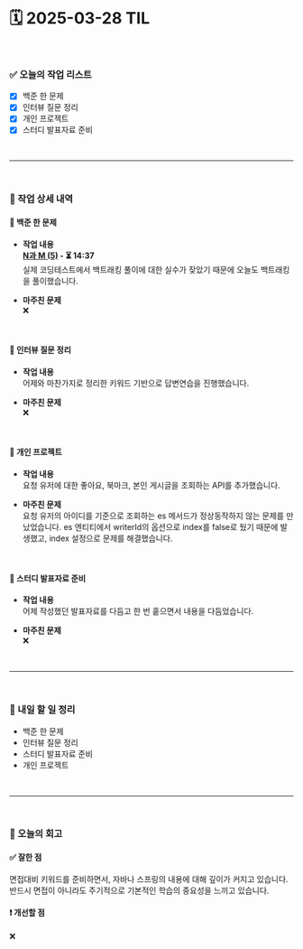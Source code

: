 # 🗓️ 2025-03-28 TIL

<br>

### ✅ 오늘의 작업 리스트  
- [x] 백준 한 문제
- [x] 인터뷰 질문 정리
- [x] 개인 프로젝트
- [x] 스터디 발표자료 준비

<br>

---

<br>

### 📌 작업 상세 내역  

#### 🔹 백준 한 문제
- **작업 내용**<br>
**[N과 M (5)](https://www.acmicpc.net/problem/15654) - ⏳ 14:37**<br>
실제 코딩테스트에서 백트래킹 풀이에 대한 실수가 잦았기 때문에 오늘도 백트래킹을 풀이했습니다.

- **마주친 문제**<br>
❌

<br>

#### 🔹 인터뷰 질문 정리
- **작업 내용**<br>
어제와 마찬가지로 정리한 키워드 기반으로 답변연습을 진행했습니다.

- **마주친 문제**<br>
❌

<br>

#### 🔹 개인 프로젝트
- **작업 내용**<br>
요청 유저에 대한 좋아요, 북마크, 본인 게시글을 조회하는 API를 추가했습니다.

- **마주친 문제**<br>
요청 유저의 아이디를 기준으로 조회하는 es 메서드가 정상동작하지 않는 문제를 만났었습니다. es 엔티티에서 writerId의 옵션으로 index를 false로 뒀기 때문에 발생했고, index 설정으로 문제를 해결했습니다.

<br>

#### 🔹 스터디 발표자료 준비
- **작업 내용**<br>
어제 작성했던 발표자료를 다듬고 한 번 훝으면서 내용을 다듬었습니다.

- **마주친 문제**<br>
❌

<br>

---

<br>

### 🚀 내일 할 일 정리  

- 백준 한 문제
- 인터뷰 질문 정리
- 스터디 발표자료 준비
- 개인 프로젝트

<br>

---

<br>

### 🧐 오늘의 회고  

#### ✅ 잘한 점
면접대비 키워드를 준비하면서, 자바나 스프링의 내용에 대해 깊이가 커지고 있습니다. 반드시 면접이 아니라도 주기적으로 기본적인 학습의 중요성을 느끼고 있습니다.

#### ❗ 개선할 점
❌



<br><br><br>